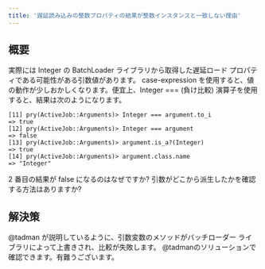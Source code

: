 ```yaml
---
title: '遅延読み込みの整数プロパティの結果が整数インスタンスと一致しない理由'
---
```


## 概要
実際には Integer の BatchLoader ライブラリから取得した遅延ロード プロパティである可能性がある引数値があります。 case-expression を使用すると、値の動作が少しおかしくなります。便宜上、Integer === (負け比較) 演算子を使用すると、結果は次のようになります。

```
[11] pry(ActiveJob::Arguments)> Integer === argument.to_i
=> true
[12] pry(ActiveJob::Arguments)> Integer === argument
=> false
[13] pry(ActiveJob::Arguments)> argument.is_a?(Integer)
=> true
[14] pry(ActiveJob::Arguments)> argument.class.name
=> "Integer"

```
2 番目の結果が false になるのはなぜですか? 引数がどこから派生したかを確認する方法はありますか?

## 解決策
@tadman が説明しているように、引数変数のメソッドがバッチローダー ライブラリによって上書きされ、比較が失敗します。 @tadmanのソリューションで確認できます。有難うございます。

